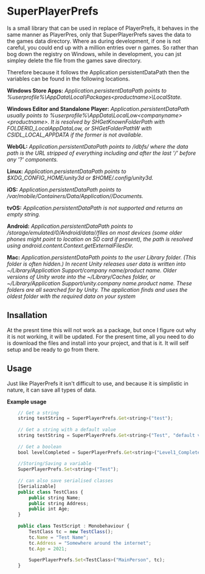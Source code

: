 
# SuperPlayerPrefs
 
Is a small library that can be used in replace of PlayerPrefs, it behaves in the same manner as PlayerPres, only that SuperPlayerPrefs saves the data to the games data directory. Where as during development, if one is not careful, you could end up with a million entries over n games. So rather than bog down the registry on Windows, while in development, you can jst simpley delete the file from the games save directory.

Therefore because it follows the Application persistentDataPath then the variables can be found in the following locations.

**Windows Store Apps:** *Application.persistentDataPath points to %userprofile%\AppData\Local\Packages\<productname>\LocalState.*

**Windows Editor and Standalone Player:** *Application.persistentDataPath usually points to %userprofile%\AppData\LocalLow\<companyname>\<productname>. It is resolved by SHGetKnownFolderPath with FOLDERID_LocalAppDataLow, or SHGetFolderPathW with CSIDL_LOCAL_APPDATA if the former is not available*.

**WebGL:** *Application.persistentDataPath points to /idbfs/<md5 hash of data path> where the data path is the URL stripped of everything including and after the last '/' before any '?' components.*

**Linux:** *Application.persistentDataPath points to $XDG_CONFIG_HOME/unity3d or $HOME/.config/unity3d.*

**iOS:** *Application.persistentDataPath points to /var/mobile/Containers/Data/Application/<guid>/Documents.*

**tvOS:** *Application.persistentDataPath is not supported and returns an empty string.*

**Android:** *Application.persistentDataPath points to /storage/emulated/0/Android/data/<packagename>/files on most devices (some older phones might point to location on SD card if present), the path is resolved using android.content.Context.getExternalFilesDir.*

**Mac:** *Application.persistentDataPath points to the user Library folder. (This folder is often hidden.) In recent Unity releases user data is written into ~/Library/Application Support/company name/product name. Older versions of Unity wrote into the ~/Library/Caches folder, or ~/Library/Application Support/unity.company name.product name. These folders are all searched for by Unity. The application finds and uses the oldest folder with the required data on your system*

## Insallation
At the presnt time this will not work as a package, but once I figure out why it is not working, it will be updated. For the present time, all you need to do is download the files and install into your project, and that is it. It will self setup and be ready to go from there.

## Usage
Just like PlayerPrefs it isn't difficult to use, and because it is simplistic in nature, it can save all types of data.

**Example usage**

```javascript
    // Get a string
    string testString = SuperPlayerPrefs.Get<string>("test");
    
    // Get a string with a default value 
    string testString = SuperPlayerPrefs.Get<string>("Test", "default value to return");
    
    // Get a boolean
    bool levelCompleted = SuperPlayerPrefs.Get<string>("Level1_Completed", false);
    
    //Storing/Saving a variable
    SuperPlayerPrefs.Set<string>("Test");
    
    // can also save serialised classes
    [Serializable]
    public class TestClass {
	    public string Name;
	    public string Address;
	    public int Age;
    }
    
    public class TestScript : Monobehaviour {
	    TestClass tc = new TestClass();
	    tc.Name = "Test Name";
	    tc.Address = "Somewhere around the internet";
	    tc.Age = 2021;
	    
	    SuperPlayerPrefs.Set<TestClass>("MainPerson", tc);
    }
```